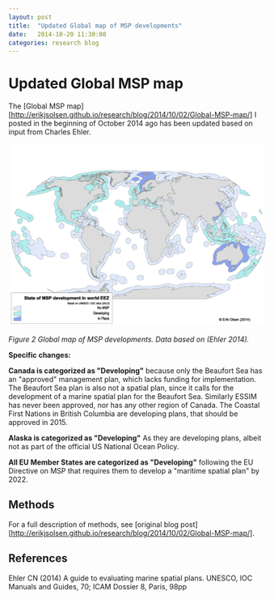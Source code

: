 ```yaml
---
layout: post
title:  "Updated Global map of MSP developments"
date:   2014-10-20 11:30:00
categories: research blog
---
```


Updated Global MSP map
======================

The [Global MSP map][http://erikjsolsen.github.io/research/blog/2014/10/02/Global-MSP-map/] I  posted in the beginning of October 2014 ago has been updated based on input from Charles Ehler. 

<img src="/assets/MSP_world_EEz_map_v2.jpg" style="float: center;  width: 800px;  padding:5px 5px 5px 5px;"/>


*Figure 2 Global map of MSP developments. Data based on (Ehler 2014).*


**Specific changes:** 

**Canada is categorized as "Developing"** because only the Beaufort Sea has an "approved" management plan, which lacks funding for implementation. The Beaufort Sea plan is also not a  spatial plan,  since it calls for the development of a marine spatial plan for the Beaufort Sea.  Similarly ESSIM has never been approved, nor has any other region of Canada.  The Coastal First Nations in British Columbia are developing plans, that should be approved in 2015.

**Alaska is categorized as "Developing"** As they are developing plans, albeit not as part of the official US National Ocean Policy.

**All EU Member States are categorized as "Developing"** following the EU Directive on MSP that requires them to develop a "maritime spatial plan" by 2022.  



Methods
-------
For a full description of methods, see [original blog post][http://erikjsolsen.github.io/research/blog/2014/10/02/Global-MSP-map/]. 


References
----------

Ehler CN (2014) A guide to evaluating marine spatial plans. UNESCO, IOC Manuals and Guides, 70; ICAM Dossier 8, Paris, 98pp
